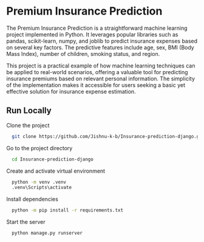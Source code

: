 
# Premium Insurance Prediction

The Premium Insurance Prediction is a straightforward machine learning project implemented in Python. It leverages popular libraries such as pandas, scikit-learn, numpy, and joblib to predict insurance expenses based on several key factors. The predictive features include age, sex, BMI (Body Mass Index), number of children, smoking status, and region.

This project is a practical example of how machine learning techniques can be applied to real-world scenarios, offering a valuable tool for predicting insurance premiums based on relevant personal information. The simplicity of the implementation makes it accessible for users seeking a basic yet effective solution for insurance expense estimation.


## Run Locally

Clone the project

```bash
  git clone https://github.com/Jishnu-k-b/Insurance-prediction-django.git
```

Go to the project directory

```bash
  cd Insurance-prediction-django
```
Create and activate virtual environment

```bash
  python -m venv .venv
  .venv\Scripts\activate
```

Install dependencies

```bash
  python -m pip install -r requirements.txt
```

Start the server

```bash
  python manage.py runserver
```

